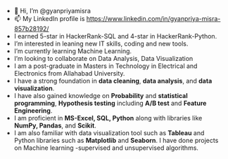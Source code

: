 - 👋 Hi, I’m @gyanpriyamisra
- 📫 My LinkedIn profile is https://www.linkedin.com/in/gyanpriya-misra-857b28192/
- I earned 5-star in HackerRank-SQL and 4-star in HackerRank-Python.
- I’m interested in leaning new IT skills, coding and new tools.
- I’m currently learning Machine Learning.
- I’m looking to collaborate on Data Analysis, Data Visualization
- I am a post-graduate in Masters in Technology in Electrical and Electronics from Allahabad University.
- I have a strong foundation in **data cleaning**, **data analysis**, and **data visualization**.
- I have also gained knowledge on **Probability** and **statistical programming**, **Hypothesis testing** including **A/B test** and **Feature Engineering**.
- I am proficient in **MS-Excel, SQL, Python** along with libraries like **NumPy, Pandas**, and **Scikit**.
- I am also familiar with data visualization tool such as **Tableau** and Python libraries such as **Matplotlib** and **Seaborn**.
I have done projects on Machine learning -supervised and unsupervised algorithms.


<!---
gyanpriyamisra/gyanpriyamisra is a ✨ special ✨ repository because its `README.md` (this file) appears on your GitHub profile.
You can click the Preview link to take a look at your changes.
--->
